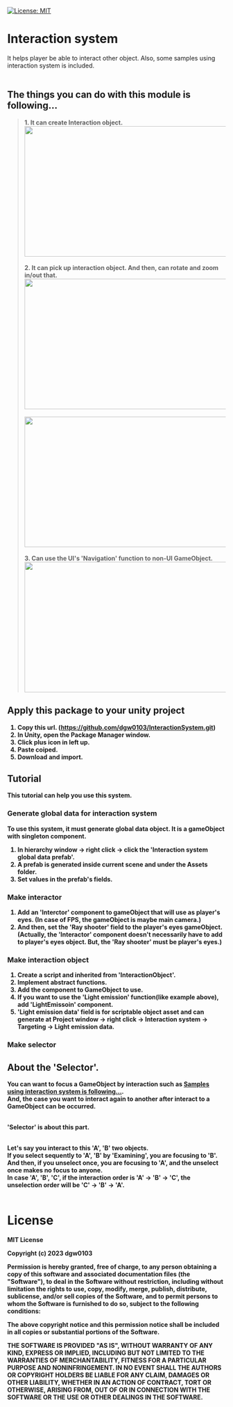 [![License: MIT](https://img.shields.io/badge/License-MIT-green.svg)](https://opensource.org/licenses/MIT)

# Interaction system
It helps player be able to interact other object. Also, some samples using interaction system is included.<br><br>

## The things you can do with this module is following...<br>
><b>1. It can create Interaction object.</b><br>
<img src="https://github.com/dgw0103/InteractionSystem/assets/68366554/dba2dbc0-3790-4242-8c86-b34d4c0b0232" width="485" height="300"/><br><br>
><b>2. It can pick up interaction object. And then, can rotate and zoom in/out that.
><img src="https://github.com/dgw0103/InteractionSystem/assets/68366554/a36b3258-d57c-465d-ac7a-5b4c742909dc" width="485" height="300"/><br><br>
><img src="https://github.com/dgw0103/InteractionSystem/assets/68366554/1b4cc7d5-f753-4175-a2b6-6f50ad7bce9d" width="485" height="300"/><br><br>
><b>3. Can use the UI's 'Navigation' function to non-UI GameObject.</b><br>
<img src="https://github.com/dgw0103/InteractionSystem/assets/68366554/b0e33ac7-a8ab-4dbc-abf2-66e2fa0e5907" width="485" height="300"/><br>

## Apply this package to your unity project
1. Copy this url. (https://github.com/dgw0103/InteractionSystem.git)
2. In Unity, open the Package Manager window.
3. Click plus icon in left up.
4. Paste coiped.
5. Download and import.

## Tutorial
This tutorial can help you use this system.

### Generate global data for interaction system
To use this system, it must generate global data object. It is a gameObject with singleton component.<br>
1. In hierarchy window -> right click -> click the 'Interaction system global data prefab'.
2. A prefab is generated inside current scene and under the Assets folder.
3. Set values in the prefab's fields.

### Make interactor
1. Add an 'Interctor' component to gameObject that will use as player's eyes. (In case of FPS, the gameObject is maybe main camera.)
2. And then, set the 'Ray shooter' field to the player's eyes gameObject. (Actually, the 'Interactor' component doesn't necessarily have to add to player's eyes object. But, the 'Ray shooter' must be player's eyes.)

### Make interaction object
1. Create a script and inherited from 'InteractionObject'.
2. Implement abstract functions.
3. Add the component to GameObject to use.
4. If you want to use the 'Light emission' function(like example above), add 'LightEmissoin' component.
5. 'Light emission data' field is for scriptable object asset and can generate at Project window -> right click -> Interaction system -> Targeting -> Light emission data.

### Make selector

## About the 'Selector'.
You can want to focus a GameObject by interaction such as [Samples using interaction system is following...](#Samples-using-interaction-system-is-following).<br>
And, the case you want to interact again to another after interact to a GameObject can be occurred.<br><br>

'Selector' is about this part.<br><br>

Let's say you interact to this 'A', 'B' two objects.<br>
If you select sequently to 'A', 'B' by 'Examining', you are focusing to 'B'.<br>
And then, if you unselect once, you are focusing to 'A', and the unselect once makes no focus to anyone.<br>
In case 'A', 'B', 'C', if the interaction order is 'A' -> 'B' -> 'C', the unselection order will be 'C' -> 'B' -> 'A'.<br><br>

# License
MIT License

Copyright (c) 2023 dgw0103

Permission is hereby granted, free of charge, to any person obtaining a copy
of this software and associated documentation files (the "Software"), to deal
in the Software without restriction, including without limitation the rights
to use, copy, modify, merge, publish, distribute, sublicense, and/or sell
copies of the Software, and to permit persons to whom the Software is
furnished to do so, subject to the following conditions:

The above copyright notice and this permission notice shall be included in all
copies or substantial portions of the Software.

THE SOFTWARE IS PROVIDED "AS IS", WITHOUT WARRANTY OF ANY KIND, EXPRESS OR
IMPLIED, INCLUDING BUT NOT LIMITED TO THE WARRANTIES OF MERCHANTABILITY,
FITNESS FOR A PARTICULAR PURPOSE AND NONINFRINGEMENT. IN NO EVENT SHALL THE
AUTHORS OR COPYRIGHT HOLDERS BE LIABLE FOR ANY CLAIM, DAMAGES OR OTHER
LIABILITY, WHETHER IN AN ACTION OF CONTRACT, TORT OR OTHERWISE, ARISING FROM,
OUT OF OR IN CONNECTION WITH THE SOFTWARE OR THE USE OR OTHER DEALINGS IN THE
SOFTWARE.
